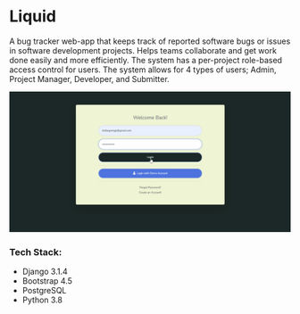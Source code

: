 # Liquid

A bug tracker web-app that keeps track of reported software bugs or issues in software development projects. Helps teams collaborate and get work done easily and more efficiently. The system has a per-project role-based access control for users. The system allows for 4 types of users; Admin, Project Manager, Developer, and Submitter.

![](/repoImages/Liquid.gif)

### Tech Stack:
* Django 3.1.4
* Bootstrap 4.5
* PostgreSQL
* Python 3.8
